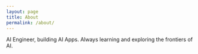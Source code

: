 ```yaml
---
layout: page
title: About
permalink: /about/
---
```


  AI Engineer, building AI Apps. Always learning and exploring the frontiers of AI.

